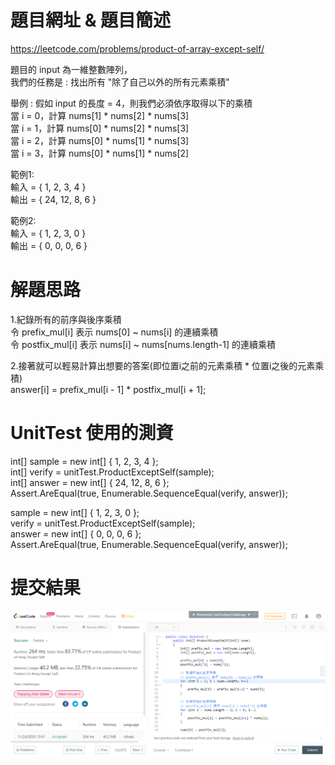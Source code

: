# 題目網址 & 題目簡述  
https://leetcode.com/problems/product-of-array-except-self/  
  
題目的 input 為一維整數陣列，  
我們的任務是 : 找出所有 "除了自己以外的所有元素乘積"  
  
舉例 : 假如 input 的長度 = 4，則我們必須依序取得以下的乘積  
當 i = 0，計算 nums[1] * nums[2] * nums[3]  
當 i = 1，計算 nums[0] * nums[2] * nums[3]  
當 i = 2，計算 nums[0] * nums[1] * nums[3]  
當 i = 3，計算 nums[0] * nums[1] * nums[2]  
  
範例1:  
輸入 = { 1, 2, 3, 4 }  
輸出 = { 24, 12, 8, 6 }  
  
範例2:  
輸入 = { 1, 2, 3, 0 }  
輸出 = { 0, 0, 0, 6 }  
  
# 解題思路  
1.紀錄所有的前序與後序乘積  
令 prefix_mul[i] 表示 nums[0] ~ nums[i] 的連續乘積  
令 postfix_mul[i] 表示 nums[i] ~ nums[nums.length-1] 的連續乘積  
  
2.接著就可以輕易計算出想要的答案(即位置i之前的元素乘積 * 位置i之後的元素乘積)  
answer[i] = prefix_mul[i - 1] * postfix_mul[i + 1];  
  
# UnitTest 使用的測資  
int[] sample = new int[] { 1, 2, 3, 4 };  
int[] verify = unitTest.ProductExceptSelf(sample);  
int[] answer = new int[] { 24, 12, 8, 6 };  
Assert.AreEqual(true, Enumerable.SequenceEqual(verify, answer));  
  
sample = new int[] { 1, 2, 3, 0 };  
verify = unitTest.ProductExceptSelf(sample);  
answer = new int[] { 0, 0, 0, 6 };  
Assert.AreEqual(true, Enumerable.SequenceEqual(verify, answer));  
  
# 提交結果  
![image](https://raw.githubusercontent.com/Jacky20200711/LeetCode/master/Q238(Product%20of%20Array%20Except%20Self)/SuccessShot.PNG)  
&emsp;  
&emsp;  

